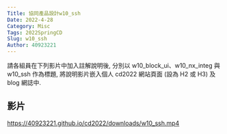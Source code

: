 ```yaml
---
Title: 協同產品設計w10_ssh
Date: 2022-4-28
Category: Misc
Tags: 2022SpringCD
Slug: w10_ssh
Author: 40923221
---
```


請各組員在下列影片中加入註解說明後, 分別以 w10_block_ui、w10_nx_integ 與 w10_ssh 作為標題, 將說明影片嵌入個人 cd2022 網站頁面 (設為 H2 或 H3) 及 blog 網誌中.

<!-- PELICAN_END_SUMMARY -->

影片
---
https://40923221.github.io/cd2022/downloads/w10_ssh.mp4




